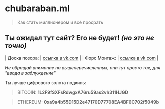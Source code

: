 # chubaraban.ml
>Как стать миллионером и всё просрать

## Ты ожидал тут сайт? Его не будет! *(но это не точно)*

| Доска позора:  | [ссылка в vk.com](https://vk.com/pozor_pro)  |
| Форс Монтаж:  | [ссылка в vk.com](https://vk.com/repair_apartment_in_moscow)  |

*Не обращай внимание на вышеперечисленных, они тут просто так, для "ввода в заблуждение"*

Ты лучше цифрового золота подкинь:

>BITCOIN:
**1L2F9fSXFsRdwgxA76ru59as2vh311HJGD**

>ETHEREUM:
**0xa9a4b55D15D2e47170D77708EA4BF6C702f5049b**
